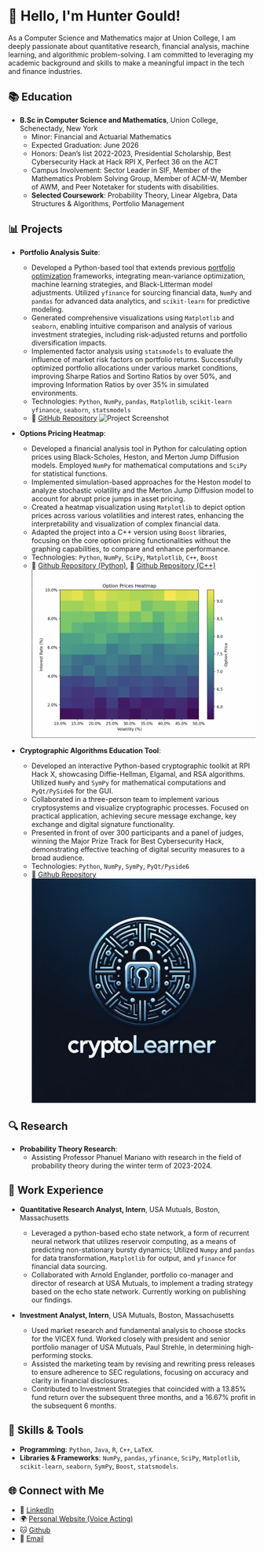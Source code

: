 # 📌 Hello, I'm Hunter Gould!

As a Computer Science and Mathematics major at Union College, I am deeply passionate about quantitative research, financial analysis, machine learning, and algorithmic problem-solving. I am committed to leveraging my academic background and skills to make a meaningful impact in the tech and finance industries.

## 📚 Education

- **B.Sc in Computer Science and Mathematics**, Union College, Schenectady, New York
  - Minor: Financial and Actuarial Mathematics
  - Expected Graduation: June 2026
  - Honors: Dean’s list 2022-2023, Presidential Scholarship, Best Cybersecurity Hack at Hack RPI X, Perfect 36 on the ACT
  - Campus Involvement: Sector Leader in SIF, Member of the Mathematics Problem Solving Group, Member of ACM-W, Member of AWM, and Peer Notetaker for students with disabilities.
  - **Selected Coursework**: Probability Theory, Linear Algebra, Data Structures & Algorithms, Portfolio Management
 

## 📊 Projects

- **Portfolio Analysis Suite**:
   - Developed a Python-based tool that extends previous [portfolio optimization](https://github.com/Gouldh/Portfolio-Analysis-Suite) frameworks, integrating mean-variance optimization, machine learning strategies, and Black-Litterman model adjustments. Utilized `yfinance` for sourcing financial data, `NumPy` and `pandas` for advanced data analytics, and `scikit-learn` for predictive modeling. 
   - Generated comprehensive visualizations using `Matplotlib` and `seaborn`, enabling intuitive comparison and analysis of various investment strategies, including risk-adjusted returns and portfolio diversification impacts.
   - Implemented factor analysis using `statsmodels` to evaluate the influence of market risk factors on portfolio returns. Successfully optimized portfolio allocations under various market conditions, improving Sharpe Ratios and Sortino Ratios by over 50%, and improving Information Ratios by over 35% in simulated environments.
   - Technologies: `Python`, `NumPy`, `pandas`, `Matplotlib`, `scikit-learn` `yfinance`, `seaborn`, `statsmodels`
   - 🔗 [GitHub Repository](https://github.com/Gouldh/ML-Portfolio-Optimization)
![Project Screenshot](https://github.com/Gouldh/ML-Portfolio-Optimization/blob/main/Example%20Code%20Output.png) 
 
- **Options Pricing Heatmap**:
   - Developed a financial analysis tool in Python for calculating option prices using Black-Scholes, Heston, and Merton Jump Diffusion models. Employed `NumPy` for mathematical computations and `SciPy` for statistical functions.
   - Implemented simulation-based approaches for the Heston model to analyze stochastic volatility and the Merton Jump Diffusion model to account for abrupt price jumps in asset pricing.
   - Created a heatmap visualization using `Matplotlib` to depict option prices across various volatilities and interest rates, enhancing the interpretability and visualization of complex financial data.
   - Adapted the project into a C++ version using `Boost` libraries, focusing on the core option pricing functionalities without the graphing capabilities, to compare and enhance performance.
   - Technologies: `Python`, `NumPy`, `SciPy`, `Matplotlib`, `C++`, `Boost`
   - 🔗 [Github Repository (Python)](https://github.com/Gouldh/Option-Pricing-Heatmap), 🔗 [Github Repository (C++)](https://github.com/Gouldh/Option-Pricing-CPP)
![Project Screenshot](https://github.com/Gouldh/Option-Pricing-Heatmap/blob/main/Option%20Pricing%20Heatmap%20Example%20Output.png)

- **Cryptographic Algorithms Education Tool**:
   - Developed an interactive Python-based cryptographic toolkit at RPI Hack X, showcasing Diffie-Hellman, Elgamal, and RSA algorithms. Utilized `NumPy` and `SymPy` for mathematical computations and `PyQt/PySide6` for the GUI.
   - Collaborated in a three-person team to implement various cryptosystems and visualize cryptographic processes. Focused on practical application, achieving secure message exchange, key exchange and digital signature functionality.
   - Presented in front of over 300 participants and a panel of judges, winning the Major Prize Track for Best Cybersecurity Hack, demonstrating effective teaching of digital security measures to a broad audience.
   - Technologies: `Python`, `NumPy`, `SymPy`, `PyQt/Pyside6`
   - 🔗 [Github Repository](https://github.com/smullahy/CryptoLearner)
![CryptoLearner Logo](https://github.com/smullahy/CryptoLearner/blob/main/Logo.png)


## 🔍 Research
- **Probability Theory Research**:
   - Assisting Professor Phanuel Mariano with research in the field of probability theory during the winter term of 2023-2024.

## 💼 Work Experience

- **Quantitative Research Analyst, Intern**, USA Mutuals, Boston, Massachusetts
  - Leveraged a python-based echo state network, a form of recurrent neural network that utilizes reservoir computing, as a means of predicting non-stationary bursty dynamics; Utilized `Numpy` and `pandas` for data transformation, `Matplotlib` for output, and `yfinance` for financial data sourcing.
  - Collaborated with Arnold Englander, portfolio co-manager and director of research at USA Mutuals, to implement a trading strategy based on the echo state network. Currently working on publishing our findings.

- **Investment Analyst, Intern**, USA Mutuals, Boston, Massachusetts
  - Used market research and fundamental analysis to choose stocks for the VICEX fund. Worked closely with president and senior portfolio manager of USA Mutuals, Paul Strehle, in determining high-performing stocks.
  - Assisted the marketing team by revising and rewriting press releases to ensure adherence to SEC regulations, focusing on accuracy and clarity in financial disclosures.
  - Contributed to Investment Strategies that coincided with a 13.85% fund return over the subsequent three months, and a 16.67% profit in the subsequent 6 months.

## 🔧 Skills & Tools

- **Programming**: `Python`, `Java`, `R`, `C++`, `LaTeX`.
- **Libraries & Frameworks**: `NumPy`, `pandas`, `yfinance`, `SciPy`, `Matplotlib`, `scikit-learn`, `seaborn`, `SymPy`, `Boost`, `statsmodels`.


## 🌐 Connect with Me

- 📌 [LinkedIn](https://www.linkedin.com/in/hunter-gould/)
- 🌍 [Personal Website (Voice Acting)](https://huntergould.com)
- 🐱 [Github](https://github.com/Gouldh)
- 📧 [Email](mailto:huntergould@icloud.com)
